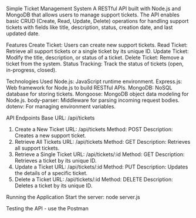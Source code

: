 Simple Ticket Management System
A RESTful API built with Node.js and MongoDB that allows users to manage support tickets. 
The API enables basic CRUD (Create, Read, Update, Delete) operations for handling support tickets with fields like title, description, status, creation date, and last updated date.

Features
Create Ticket: Users can create new support tickets.
Read Ticket: Retrieve all support tickets or a single ticket by its unique ID.
Update Ticket: Modify the title, description, or status of a ticket.
Delete Ticket: Remove a ticket from the system.
Status Tracking: Track the status of tickets (open, in-progress, closed).

Technologies Used
Node.js: JavaScript runtime environment.
Express.js: Web framework for Node.js to build RESTful APIs.
MongoDB: NoSQL database for storing tickets.
Mongoose: MongoDB object data modeling for Node.js.
body-parser: Middleware for parsing incoming request bodies.
dotenv: For managing environment variables.

API Endpoints
Base URL: /api/tickets

1. Create a New Ticket
URL: /api/tickets
Method: POST
Description: Creates a new support ticket.
2. Retrieve All Tickets
URL: /api/tickets
Method: GET
Description: Retrieves all support tickets.
3. Retrieve a Single Ticket
URL: /api/tickets/:id
Method: GET
Description: Retrieves a ticket by its unique ID.
4. Update a Ticket
URL: /api/tickets/:id
Method: PUT
Description: Updates the details of a specific ticket.
5. Delete a Ticket
URL: /api/tickets/:id
Method: DELETE
Description: Deletes a ticket by its unique ID.

Running the Application
Start the server: node server.js

Testing the API - use the Postman
